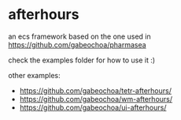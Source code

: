 # afterhours


an ecs framework based on the one used in https://github.com/gabeochoa/pharmasea

check the examples folder for how to use it :) 

other examples:
- https://github.com/gabeochoa/tetr-afterhours/
- https://github.com/gabeochoa/wm-afterhours/
- https://github.com/gabeochoa/ui-afterhours/
